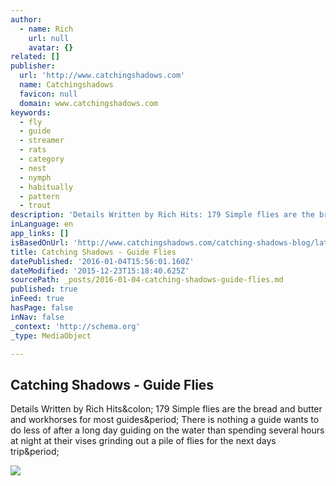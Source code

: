 ```yaml
---
author:
  - name: Rich
    url: null
    avatar: {}
related: []
publisher:
  url: 'http://www.catchingshadows.com'
  name: Catchingshadows
  favicon: null
  domain: www.catchingshadows.com
keywords:
  - fly
  - guide
  - streamer
  - rats
  - category
  - nest
  - nymph
  - habitually
  - pattern
  - trout
description: 'Details Written by Rich Hits: 179 Simple flies are the bread and butter and workhorses for most guides. There is nothing a guide wants to do less of after a long day guiding on the water than spending several hours at night at their vises grinding out a pile of flies for the next days trip.'
inLanguage: en
app_links: []
isBasedOnUrl: 'http://www.catchingshadows.com/catching-shadows-blog/latest-blog-entries/6-guide-flies'
title: Catching Shadows - Guide Flies
datePublished: '2016-01-04T15:56:01.160Z'
dateModified: '2015-12-23T15:18:40.625Z'
sourcePath: _posts/2016-01-04-catching-shadows-guide-flies.md
published: true
inFeed: true
hasPage: false
inNav: false
_context: 'http://schema.org'
_type: MediaObject

---
```

<article style=""><h1>Catching Shadows - Guide Flies</h1><p>Details Written by Rich Hits&amp;colon; 179 Simple flies are the bread and butter and workhorses for most guides&amp;period; There is nothing a guide wants to do less of after a long day guiding on the water than spending several hours at night at their vises grinding out a pile of flies for the next days trip&amp;period;</p><img src="http://www.catchingshadows.com/images/blogimages/ratsnest/RatsNest.jpg" /></article>